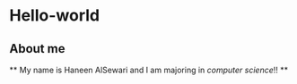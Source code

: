 # Hello-world
## About me
** My name is Haneen AlSewari and I am majoring in *computer science*!! **

